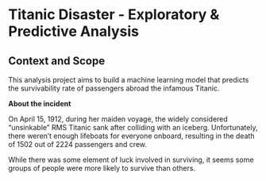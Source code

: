 # Titanic Disaster - Exploratory & Predictive Analysis

## Context and Scope

This analysis project aims to build a machine learning model that predicts the survivability rate of passengers abroad the infamous Titanic.

<b>About the incident</b>

On April 15, 1912, during her maiden voyage, the widely considered “unsinkable” RMS Titanic sank after colliding with an iceberg. Unfortunately, there weren’t enough lifeboats for everyone onboard, resulting in the death of 1502 out of 2224 passengers and crew.

While there was some element of luck involved in surviving, it seems some groups of people were more likely to survive than others.
